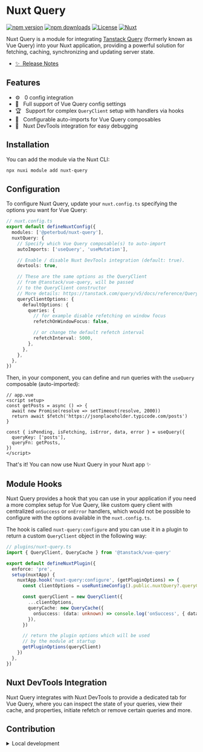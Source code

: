 # Nuxt Query

[![npm version][npm-version-src]][npm-version-href]
[![npm downloads][npm-downloads-src]][npm-downloads-href]
[![License][license-src]][license-href]
[![Nuxt][nuxt-src]][nuxt-href]

Nuxt Query is a module for integrating [Tanstack Query](https://tanstack.com/query/latest/docs/framework/vue/overview) (formerly known as Vue Query) into your Nuxt application, providing a powerful solution for fetching, caching, synchronizing and updating server state.

- [✨ &nbsp;Release Notes](/CHANGELOG.md)

## Features

<!-- Highlight some of the features your module provide here -->
- ⚙️ &nbsp; 0 config integration
- 💪 &nbsp; Full support of Vue Query config settings
- 🏆 &nbsp; Support for complex `QueryClient` setup with handlers via hooks
- 🤖 &nbsp; Configurable auto-imports for Vue Query composables
- 🧩 &nbsp; Nuxt DevTools integration for easy debugging

## Installation

You can add the module via the Nuxt CLI:

```bash
npx nuxi module add nuxt-query
```

## Configuration

To configure Nuxt Query, update your `nuxt.config.ts` specifying the options you want for Vue Query:

```typescript
// nuxt.config.ts
export default defineNuxtConfig({
  modules: ['@peterbud/nuxt-query'],
  nuxtQuery: {
    // Specify which Vue Query composable(s) to auto-import
    autoImports: ['useQuery', 'useMutation'],

    // Enable / disable Nuxt DevTools integration (default: true).
    devtools: true,

    // These are the same options as the QueryClient 
    // from @tanstack/vue-query, will be passed 
    // to the QueryClient constructor
    // More details: https://tanstack.com/query/v5/docs/reference/QueryClient
    queryClientOptions: {
      defaultOptions: {
        queries: {
          // for example disable refetching on window focus
          refetchOnWindowFocus: false,

          // or change the default refetch interval
          refetchInterval: 5000,
        },
      },
    },
  },
})
```

Then, in your component, you can define and run queries with the `useQuery` composable (auto-imported):

```vue
// app.vue
<script setup>
const getPosts = async () => {
  await new Promise(resolve => setTimeout(resolve, 2000))
  return await $fetch('https://jsonplaceholder.typicode.com/posts')
}

const { isPending, isFetching, isError, data, error } = useQuery({
  queryKey: ['posts'],
  queryFn: getPosts,
})
</script>
```

That's it! You can now use Nuxt Query in your Nuxt app ✨

## Module Hooks

Nuxt Query provides a hook that you can use in your application if you need a more complex setup for Vue Query, like custom query client with centralized `onSuccess` or `onError` handlers, which would not be possible to configure with the options available in the `nuxt.config.ts`.

The hook is called `nuxt-query:configure` and you can use it in a plugin to return a custom `QueryClient` object in the following way:

```typescript
// plugins/nuxt-query.ts
import { QueryClient, QueryCache } from '@tanstack/vue-query'

export default defineNuxtPlugin({
  enforce: 'pre',
  setup(nuxtApp) {
    nuxtApp.hook('nuxt-query:configure', (getPluginOptions) => {
      const clientOptions = useRuntimeConfig().public.nuxtQuery?.queryClientOptions || {}

      const queryClient = new QueryClient({
        ...clientOptions,
        queryCache: new QueryCache({
          onSuccess: (data: unknown) => console.log('onSuccess', { data }),
        }),
      })

      // return the plugin options which will be used
      // by the module at startup
      getPluginOptions(queryClient)
    })
  },
})
```

## Nuxt DevTools Integration

Nuxt Query integrates with Nuxt DevTools to provide a dedicated tab for Vue Query, where you can inspect the state of your queries, view their cache, and properties, initiate refetch or remove certain queries and more.

## Contribution

<details>
  <summary>Local development</summary>
  
  ```bash
  # Install dependencies
  npm install
  
  # Generate type stubs
  npm run dev:prepare
  
  # Develop with the playground
  npm run dev:client
  
  # Build the playground
  npm run dev:build
  
  # Run ESLint
  npm run lint
  
  # Run Vitest
  npm run test
  npm run test:watch
  
  # Build the module
  npm run build

  # Release new version
  npm run release
  ```

</details>


<!-- Badges -->
[npm-version-src]: https://img.shields.io/npm/v/nuxt-query/latest.svg?style=flat&colorA=020420&colorB=00DC82
[npm-version-href]: https://npmjs.com/package/@peterbud/nuxt-query

[npm-downloads-src]: https://img.shields.io/npm/dm/nuxt-query.svg?style=flat&colorA=020420&colorB=00DC82
[npm-downloads-href]: https://npm.chart.dev/@peterbud/nuxt-query

[license-src]: https://img.shields.io/npm/l/nuxt-query.svg?style=flat&colorA=020420&colorB=00DC82
[license-href]: https://npmjs.com/package/@peterbud/nuxt-query

[nuxt-src]: https://img.shields.io/badge/Nuxt-020420?logo=nuxt.js
[nuxt-href]: https://nuxt.com
